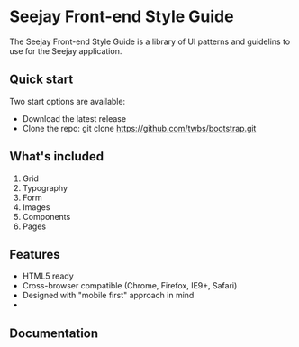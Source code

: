 # Seejay Front-end Style Guide

The Seejay Front-end Style Guide is a library of UI patterns and guidelins to use for the Seejay application.

## Quick start

Two start options are available: 

* Download the latest release
* Clone the repo:	git clone https://github.com/twbs/bootstrap.git

## What's included

1. Grid
2. Typography
3. Form 
4. Images
5. Components
6. Pages

## Features

* HTML5 ready
* Cross-browser compatible (Chrome, Firefox, IE9+, Safari)
* Designed with "mobile first" approach in mind
*

## Documentation

